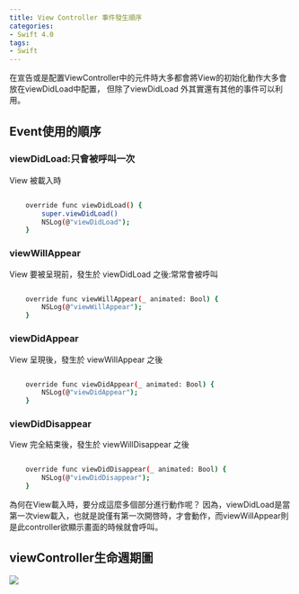 ```yaml
---
title: View Controller 事件發生順序
categories:
- Swift 4.0
tags:
- Swift
---
```


在宣告或是配置ViewController中的元件時大多都會將View的初始化動作大多會放在viewDidLoad中配置， 但除了viewDidLoad 外其實還有其他的事件可以利用。

## Event使用的順序

### viewDidLoad:只會被呼叫一次
View 被載入時
``` bash

    override func viewDidLoad() {
        super.viewDidLoad()
        NSLog(@"viewDidLoad");
    }

``` 


### viewWillAppear
View 要被呈現前，發生於 viewDidLoad 之後:常常會被呼叫
``` bash

    override func viewWillAppear(_ animated: Bool) {        
        NSLog(@"viewWillAppear");
    }

``` 

### viewDidAppear
View 呈現後，發生於 viewWillAppear 之後
``` bash

    override func viewDidAppear(_ animated: Bool) {  
        NSLog(@"viewDidAppear");
    }

``` 


### viewDidDisappear
View 完全結束後，發生於 viewWillDisappear 之後
``` bash 

    override func viewDidDisappear(_ animated: Bool) {  
        NSLog(@"viewDidDisappear");
    }

``` 

為何在View載入時，要分成這麼多個部分進行動作呢？
因為，viewDidLoad是當第一次view載入，也就是說僅有第一次開啓時，才會動作，而viewWillAppear則是此controller欲顯示畫面的時候就會呼叫。

## viewController生命週期圖

[![](https://image.slidesharecdn.com/iosappdevelopment-140627191613-phpapp02/95/ios-app-storybard-app-iap-23-638.jpg)](viewController生命週期)




